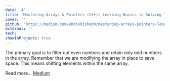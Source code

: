 ```yaml
---
date: '4'
title: 'Mastering Arrays & Pointers (C++): Learning Basics to Solving Top Interview Questions (Part-2)'
cover: ''
github: 'https://medium.com/@RobuRishabh/mastering-arrays-pointers-learning-basics-to-solving-top-interview-questions-part-2-624c22453483'
external: ''
tech:
showInProjects: true
---
```


The primary goal is to filter out even numbers and retain only odd numbers in the array. Remember that we are modifying the array in place to save space. This means shifting elements within the same array.

Read more... [Medium](https://medium.com/@RobuRishabh/mastering-arrays-pointers-learning-basics-to-solving-top-interview-questions-part-2-624c22453483)
